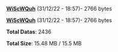 [**WiScWQuh**](/data/WiScWQuh.txt) (31/12/22 - 18:57)- 2766 bytes

[**WiScWQuh**](/data/WiScWQuh.txt) (31/12/22 - 18:57)- 2766 bytes

**Total Datas**: 2436

**Total Size**: 15.48 MB / 15.5 MB